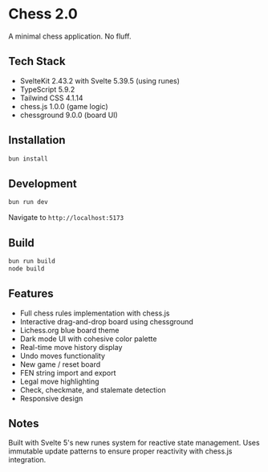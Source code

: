 # Chess 2.0

A minimal chess application. No fluff.

## Tech Stack

- SvelteKit 2.43.2 with Svelte 5.39.5 (using runes)
- TypeScript 5.9.2
- Tailwind CSS 4.1.14
- chess.js 1.0.0 (game logic)
- chessground 9.0.0 (board UI)

## Installation

```bash
bun install
```

## Development

```bash
bun run dev
```

Navigate to `http://localhost:5173`

## Build

```bash
bun run build
node build
```

## Features

- Full chess rules implementation with chess.js
- Interactive drag-and-drop board using chessground
- Lichess.org blue board theme
- Dark mode UI with cohesive color palette
- Real-time move history display
- Undo moves functionality
- New game / reset board
- FEN string import and export
- Legal move highlighting
- Check, checkmate, and stalemate detection
- Responsive design

## Notes

Built with Svelte 5's new runes system for reactive state management. Uses immutable update patterns to ensure proper reactivity with chess.js integration.
